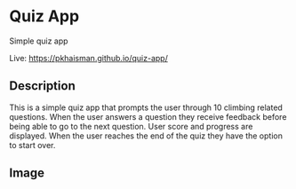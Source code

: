 # Quiz App
Simple quiz app

Live: https://pkhaisman.github.io/quiz-app/

## Description
This is a simple quiz app that prompts the user through 10 climbing related questions. 
When the user answers a question they receive feedback before being able to go to the 
next question. User score and progress are displayed. When the user reaches the end of 
the quiz they have the option to start over. 

## Image
